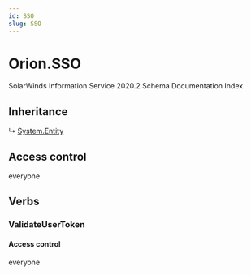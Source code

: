 ```yaml
---
id: SSO
slug: SSO
---
```


# Orion.SSO

SolarWinds Information Service 2020.2 Schema Documentation Index

## Inheritance

↳ [System.Entity](./../System/Entity)

## Access control

everyone

## Verbs

### ValidateUserToken

#### Access control

everyone

